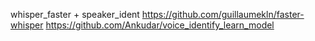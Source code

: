 whisper_faster + speaker_ident
https://github.com/guillaumekln/faster-whisper
https://github.com/Ankudar/voice_identify_learn_model